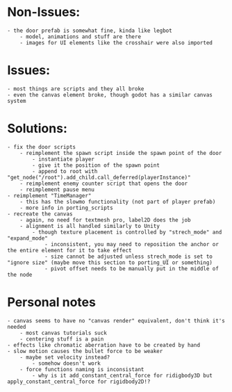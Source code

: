 # Non-Issues:

    - the door prefab is somewhat fine, kinda like legbot
        - model, animations and stuff are there
        - images for UI elements like the crosshair were also imported

# Issues:

    - most things are scripts and they all broke
    - even the canvas element broke, though godot has a similar canvas system
    
# Solutions:

    - fix the door scripts
        - reimplement the spawn script inside the spawn point of the door
            - instantiate player
            - give it the position of the spawn point
            - append to root with "get_node("/root").add_child.call_deferred(playerInstance)"
        - reimplement enemy counter script that opens the door
        - reimplement pause menu
    - reimplement "TimeManager"
        - this has the slowmo functionality (not part of player prefab)
        - more info in porting_scripts
    - recreate the canvas
        - again, no need for textmesh pro, label2D does the job
        - alignment is all handled similarly to Unity
            - though texture placement is controlled by "strech_mode" and "expand_mode"
                - inconsistent, you may need to reposition the anchor or the entire element for it to take effect 
                - size cannot be adjusted unless strech_mode is set to "ignore size" (maybe move this section to porting_UI or something)
                - pivot offset needs to be manually put in the middle of the node


# Personal notes

    - canvas seems to have no "canvas render" equivalent, don't think it's needed
        - most canvas tutorials suck
        - centering stuff is a pain
    - effects like chromatic aberration have to be created by hand
    - slow motion causes the bullet force to be weaker
        - maybe set velocity instead?
            - somehow doesn't work
        - force functions naming is inconsistant
            - why is it add_constant_central_force for ridigbody3D but apply_constant_central_force for rigidbody2D!?
